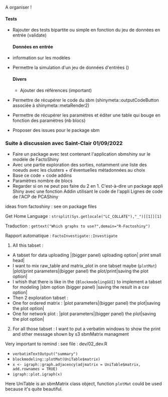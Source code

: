 A organiser !


#### Tests

- Rajouter des tests bipartite ou simple en fonction du jeu de données en entrée (validate)
 

  #### Données en entrée

- information sur les modèles

- Permettre la simulation d'un jeu de données d'entrées ()




  #### Divers

  - Ajouter des références (important)

- Permettre de récupérer le code du sbm (shinymeta::outputCodeButton associée à shinymeta::metaRender2)

- Permettre de récupérer les paramètres et éditer une table qui bouge en fonction des paramètres (nb blocs)


- Proposer des issues pour le package sbm

### Suite à discussion avec Saint-Clair 01/09/2022

- Faire un package avec test contenant l'application sbmshiny sur le modèle de FactoShiny
- Avec une partie exploration des sorties, notamment une liste des noeuds avec les clusters + d'éventuelles métadonnées au choix
- Base ce code + code addins
- Paramètres nombre de blocs
- Regarder si on ne peut pas faire du 2 en 1. C'est-à-dire un package appli Shiny avec une fonction Addin utilisant le code de l'appli 
Lignes de code de l'ACP de PCAShiny


ideas from factoshiny : see on package files

Get Home Language : `strsplit(Sys.getlocale("LC_COLLATE"),"_")[[1]][1]` 

Traduction : `gettext("Which graphs to use?",domain="R-Factoshiny")` 

Rapport automatique : `FactoInvestigate::Investigate` 





1.  All this tabset :
 -   A tabset for data uploading
 \|(bigger panel) uploading option\| print small head\|
 -   I want to mix raw_table and matrix_plot in one tabset maybe (`plotMat`)
 \|plot/print parameters\|(bigger panel) the plot/print\|saving the plot option\|
 -   I whish that there is like in the `{BlockmodelingGUI}` to implement a tabset for modeling
 \|sbm option (bigger panel) \|saving the result in a csv option\|
 -   Then 2 exploration tabset :
 - One for ordered matrix :
 \|plot parameters\|(bigger panel) the plot\|saving the plot option\|
 - One for network plot :
 \|plot parameters\|(bigger panel) the plot\|saving the plot option\|

2.  For all those tabset :
 I want to put a verbatim windows to show the print and other message shown by s3 sbmMatrix managment

Very important to remind : see file : dev/02_dev.R
 - `verbatimTextOutput("summary")`
 - `blockmodeling::plotMat(UniTable$matrix)`
 - `x <- igraph::graph.adjacency(adjmatrix = UniTable$matrix, add.rownames = TRUE)`
 - `igraph::plot.igraph(x)`

Here UniTable is an sbmMatrix class object, function `plotMat` could be used because it's quite beautiful.

